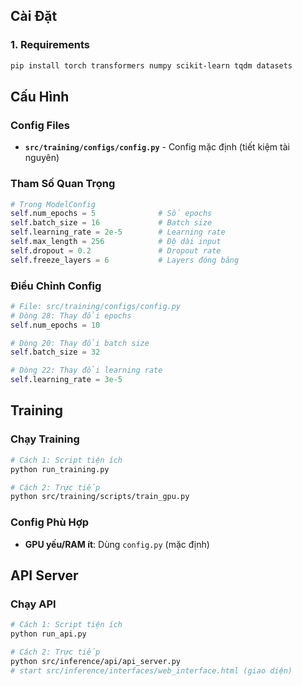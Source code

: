 ## Cài Đặt

### 1. Requirements
```bash
pip install torch transformers numpy scikit-learn tqdm datasets
```

## Cấu Hình

### Config Files
- **`src/training/configs/config.py`** - Config mặc định (tiết kiệm tài nguyên)
### Tham Số Quan Trọng
```python
# Trong ModelConfig
self.num_epochs = 5              # Số epochs
self.batch_size = 16             # Batch size
self.learning_rate = 2e-5        # Learning rate
self.max_length = 256            # Độ dài input
self.dropout = 0.2               # Dropout rate
self.freeze_layers = 6           # Layers đóng băng
```

### Điều Chỉnh Config
```python
# File: src/training/configs/config.py
# Dòng 28: Thay đổi epochs
self.num_epochs = 10

# Dòng 20: Thay đổi batch size
self.batch_size = 32

# Dòng 22: Thay đổi learning rate  
self.learning_rate = 3e-5
```

## Training

### Chạy Training
```bash
# Cách 1: Script tiện ích
python run_training.py

# Cách 2: Trực tiếp
python src/training/scripts/train_gpu.py
```

### Config Phù Hợp
- **GPU yếu/RAM ít**: Dùng `config.py` (mặc định)
## API Server

### Chạy API
```bash
# Cách 1: Script tiện ích
python run_api.py

# Cách 2: Trực tiếp
python src/inference/api/api_server.py
# start src/inference/interfaces/web_interface.html (giao diện)
```

